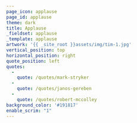 ```yaml
---
page_icon: applause
page_id: applause
theme: dark
title: Applause
_fieldset: applause
_template: applause
artwork: '{{ _site_root }}assets/img/tim-1.jpg'
vertical_position: top
horizontal_position: right
quote_position: left
quotes:
  -
    quote: /quotes/mark-stryker
  -
    quote: /quotes/janos-gereben
  -
    quote: /quotes/robert-mccolley
background_color: '#191817'
enable_scrim: "1"
---
```



